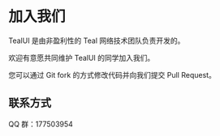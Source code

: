 ﻿加入我们
========================================================
TealUI 是由非盈利性的 Teal 网络技术团队负责开发的。

欢迎有意愿共同维护 TealUI 的同学加入我们。

您可以通过 Git fork 的方式修改代码并向我们提交 Pull Request。

联系方式
-----------------------------------------------
QQ 群：177503954
